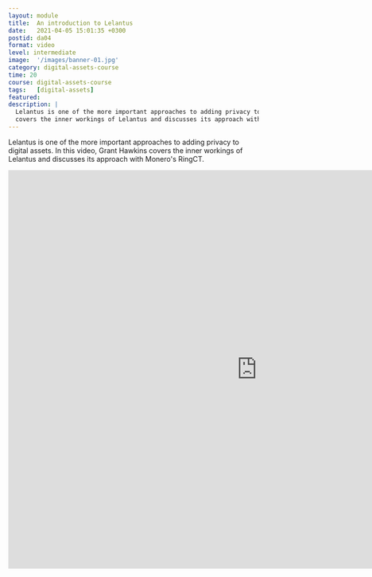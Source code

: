 ```yaml
---
layout: module
title:  An introduction to Lelantus
date:   2021-04-05 15:01:35 +0300
postid: da04
format: video
level: intermediate
image:  '/images/banner-01.jpg'
category: digital-assets-course
time: 20
course: digital-assets-course
tags:   [digital-assets]
featured:
description: |
  Lelantus is one of the more important approaches to adding privacy to digital assets. In this video, Grant Hawkins 
  covers the inner workings of Lelantus and discusses its approach with Monero's RingCT.
---
```


Lelantus is one of the more important approaches to adding privacy to digital assets. In this video, Grant Hawkins
covers the inner workings of Lelantus and discusses its approach with Monero's RingCT.

<iframe width="1000" height="800" 
src="https://www.youtube-nocookie.com/embed/sV1zjhtTav8" 
frameborder="0" 
allow="accelerometer; autoplay; encrypted-media; gyroscope; picture-in-picture" 
allowfullscreen>
</iframe>
